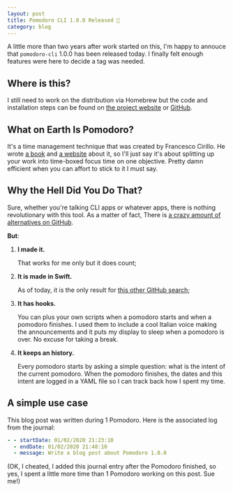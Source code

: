 ```yaml
---
layout: post
title: Pomodoro CLI 1.0.0 Released 🎉
category: blog
---
```


A little more than two years after work started on this, I'm happy to annouce
that `pomodoro-cli` 1.0.0 has been released today. I finally felt enough
features were here to decide a tag was needed.

## Where is this?

I still need to work on the distribution via Homebrew but the code and
installation steps can be found on [the project website][1] or [GitHub][2].

## What on Earth Is Pomodoro?

It's a time management technique that was created by Francesco Cirillo. He wrote
[a book][pb] and [a website][pw] about it, so I'll just say it's about splitting
up your work into time-boxed focus time on one objective. Pretty damn efficient
when you can affort to stick to it I must say.

## Why the Hell Did You Do That?

Sure, whether you're talking CLI apps or whatever apps, there is nothing
revolutionary with this tool. As a matter of fact, There is [a crazy amount of
alternatives on GitHub][ghs].

**But**:

1. **I made it.**

   That works for me only but it does count;

1. **It is made in Swift.**

   As of today, it is the only result for [this other GitHub search][ghs2];

1. **It has hooks.**

   You can plus your own scripts when a pomodoro starts and when a pomodoro
   finishes. I used them to include a cool Italian voice making the
   announcements and it puts my display to sleep when a pomodoro is over. No
   excuse for taking a break.

1. **It keeps an history.**

   Every pomodoro starts by asking a simple question: what is the intent of the
   current pomodoro. When the pomodoro finishes, the dates and this intent are
   logged in a YAML file so I can track back how I spent my time.

## A simple use case

This blog post was written during 1 Pomodoro. Here is the associated log from
the journal:

```yaml
- - startDate: 01/02/2020 21:23:10
  - endDate: 01/02/2020 21:48:10
  - message: Write a blog post about Pomodoro 1.0.0
```

(OK, I cheated, I added this journal entry after the Pomodoro finished, so yes,
I spent a little more time than 1 Pomodoro working on this post. Sue me!)

[1]: https://dirtyhenry.github.io/pomodoro-cli/ "Jazzy docs for Pomodoro CLI"
[2]:
  https://github.com/dirtyhenry/pomodoro-cli
  "GitHub repository for Pomodoro CLI"
[pb]:
  https://francescocirillo.com/products/the-pomodoro-technique-book-us-edition
  "The Pomodoro Technique Book"
[pw]: https://pomodorotechnique.com/ "The Pomodoro Technique Website"
[ghs]:
  https://github.com/search?q=pomodoro+cli
  "GitHub search results for Pomodoro and CLI"
[ghs2]:
  https://github.com/search?q=pomodoro+cli+language%3ASwift
  "GitHub search results for Pomodoro, CLI AND Swift"
